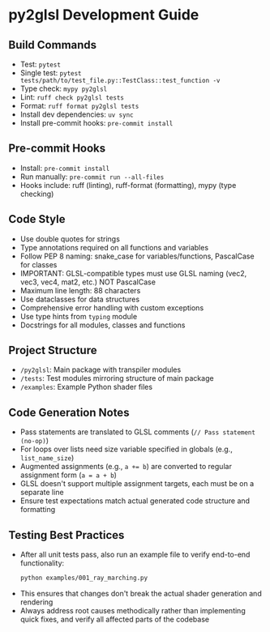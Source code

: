 # py2glsl Development Guide

## Build Commands
- Test: `pytest`
- Single test: `pytest tests/path/to/test_file.py::TestClass::test_function -v`
- Type check: `mypy py2glsl`
- Lint: `ruff check py2glsl tests`
- Format: `ruff format py2glsl tests`
- Install dev dependencies: `uv sync`
- Install pre-commit hooks: `pre-commit install`

## Pre-commit Hooks
- Install: `pre-commit install`
- Run manually: `pre-commit run --all-files`
- Hooks include: ruff (linting), ruff-format (formatting), mypy (type checking)

## Code Style
- Use double quotes for strings
- Type annotations required on all functions and variables
- Follow PEP 8 naming: snake_case for variables/functions, PascalCase for classes
- IMPORTANT: GLSL-compatible types must use GLSL naming (vec2, vec3, vec4, mat2, etc.) NOT PascalCase
- Maximum line length: 88 characters
- Use dataclasses for data structures
- Comprehensive error handling with custom exceptions
- Use type hints from `typing` module
- Docstrings for all modules, classes and functions

## Project Structure
- `/py2glsl`: Main package with transpiler modules
- `/tests`: Test modules mirroring structure of main package
- `/examples`: Example Python shader files

## Code Generation Notes
- Pass statements are translated to GLSL comments (`// Pass statement (no-op)`)
- For loops over lists need size variable specified in globals (e.g., `list_name_size`)
- Augmented assignments (e.g., `a += b`) are converted to regular assignment form (`a = a + b`)
- GLSL doesn't support multiple assignment targets, each must be on a separate line
- Ensure test expectations match actual generated code structure and formatting

## Testing Best Practices
- After all unit tests pass, also run an example file to verify end-to-end functionality:
  ```bash
  python examples/001_ray_marching.py
  ```
- This ensures that changes don't break the actual shader generation and rendering
- Always address root causes methodically rather than implementing quick fixes, and verify all affected parts of the codebase